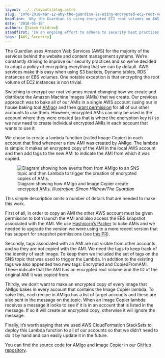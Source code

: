 ```yaml
---
layout: ../../layouts/blog.astro
slug: 'info-2018-mar-12-why-the-guardian-is-using-encrypted-ec2-root-volumes-on-aws'
headline: 'Why the Guardian is using encrypted EC2 root volumes on AWS'
date: '2018-05-18'
authors: [Simon Hildrew]
standfirst: 'In an ongoing effort to adhere to security best practices the Guardian is starting to use encrypted root volumes by default on servers in AWS.'
tags: [AWS, Security]
---
```


The Guardian uses Amazon Web Services (AWS) for the majority of the services behind the website and content management systems. We’re constantly striving to improve our security practices and so we’ve decided to adopt a policy of encrypting everything that we can by default. AWS services make this easy when using S3 buckets, Dynamo tables, RDS instances or EBS volumes. One notable exception is that encrypting the root volume of EC2 instances is non trivial.

Switching to encrypt our root volumes meant changing how we create and distribute the Amazon Machine Images (AMIs) that we create. Our previous approach was to bake all of our AMIs in a single AWS account (using our in house baking tool [AMIgo](https://github.com/guardian/amigo)) and then [grant permission](https://docs.aws.amazon.com/AWSEC2/latest/UserGuide/sharingamis-explicit.html) for all of our other accounts to use them. However, encrypted AMIs can only be used in the account where they were created (as that is where the encryption key is) so we now need to create individual encrypted AMIs in each account that wants to use it.

We chose to create a lambda function (called Image Copier) in each account that fired whenever a new AMI was created by AMIgo. The lambda is simple: it makes an encrypted copy of the AMI in the local AWS account and then add tags to the new AMI to indicate the AMI from which it was copied.


   <figure>
   <img alt="Diagram showing how events from from AMIgo to an SNS topic and then Lambda to trigger the creation of encrypted copies of AMIs." src="https://i.guim.co.uk/img/media/0acfabe50d5f4605ed64c282f3e0976951e77e0b/0_0_775_537/master/775.png?width=620&quality=45&auto=format&fit=max&dpr=2&s=f7365fe9c41aa5b1f0fd0f4c1d7a8065" loading="lazy" />
   <figcaption>
     Diagram showing how AMIgo and Image Copier create encrypted AMIs.
    <i>Illustration: Simon Hildrew/The Guardian</i>
    </figcaption>
    </figure>

This simple description omits a number of details that are needed to make this work.

First of all, in order to copy an AMI the other AWS account must be given permission to both launch the AMI and also access the EBS snapshot associated with the AMI. We use [Hashicorp’s Packer](https://www.packer.io/) to bake AMIs and we needed to upgrade the version we were using to a more recent version that has support for snapshot permissions (see [this PR](https://github.com/hashicorp/packer/pull/4243)).

Secondly, tags associated with an AMI are not visible from other accounts and so they are not copied with the AMI. We need the tags to keep track of the identity of each image. To keep them we included the set of tags on the SNS topic that was used to trigger the Lambda. In addition to the existing tags we also appended two new tags: Encrypted and CopiedFromAMI. These indicate that the AMI has an encrypted root volume and the ID of the original AMI it was copied from.

Thirdly, we don’t want to make an encrypted copy of every image that AMIgo bakes in every account that contains the Image Copier lambda. To solve this, each recipe in AMIgo has a list of target accounts and these are also sent in the message on the topic. When an Image Copier lambda receives a message it looks to see if it is in an account that is listed in the message. If so it will create an encrypted copy, otherwise it will ignore the message.

Finally, it’s worth saying that we used AWS CloudFormation StackSets to deploy this Lambda function to all of our accounts so that we didn’t need to do it by hand and can easily update it in the future.

You can find the source code for AMIgo and Image Copier in our [GitHub repository](https://github.com/guardian/amigo).
